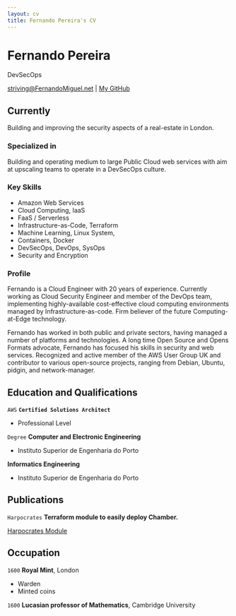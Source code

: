 ```yaml
---
layout: cv
title: Fernando Pereira's CV
---
```

# Fernando Pereira
DevSecOps

<div id="webaddress">
<a href="striving@FernandoMiguel.net">striving@FernandoMiguel.net</a>
| <a href="https://github.com/FernandoMiguel/">My GitHub</a>
</div>


## Currently

Building and improving the security aspects of a real-estate in London.

### Specialized in

Building and operating medium to large Public Cloud web services with aim at upscaling teams to operate in a DevSecOps culture.

### Key Skills

* Amazon Web Services
* Cloud Computing, IaaS
* FaaS / Serverless
* Infrastructure-as-Code, Terraform
* Machine Learning, Linux System,
* Containers, Docker
* DevSecOps, DevOps, SysOps
* Security and Encryption


### Profile

Fernando is a Cloud Engineer with 20 years of experience. Currently working as Cloud Security Engineer and member of the DevOps team, implementing highly-available cost-effective cloud computing environments managed by Infrastructure-as-code. Firm believer of the future Computing-at-Edge technology.

Fernando has worked in both public and private sectors, having managed a number of platforms and technologies. A long time Open Source and Opens Formats advocate, Fernando has focused his skills in security and web services. Recognized and active member of the AWS User Group UK and contributor to various open-source projects, ranging from Debian, Ubuntu, pidgin, and network-manager.

## Education and Qualifications
`AWS`
__`Certified Solutions Architect`__
* Professional Level

`Degree`
__Computer and Electronic Engineering__
* Instituto Superior de Engenharia do Porto

__Informatics Engineering__
* Instituto Superior de Engenharia do Porto



## Publications

`Harpocrates`
__Terraform module to easily deploy Chamber.__

[Harpocrates Module](https://github.com/yopaproperty/terraform-AWS-Harpocrates)


## Occupation

`1600`
__Royal Mint__, London

- Warden
- Minted coins

`1600`
__Lucasian professor of Mathematics__, Cambridge University



<!-- ### Footer

Last updated: May 2019 -->


